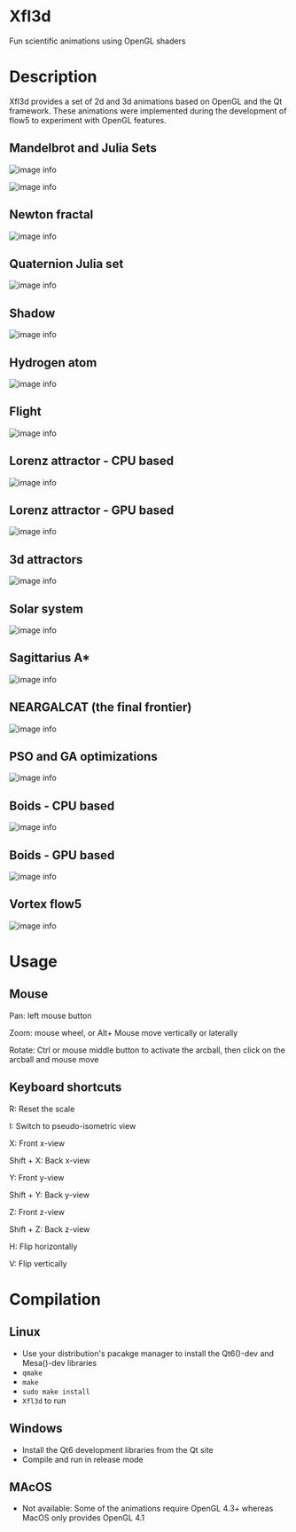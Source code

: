 # Xfl3d
Fun scientific animations using OpenGL shaders

# Description
Xfl3d provides a set of 2d and 3d animations based on OpenGL and the Qt framework. These animations were implemented during the development of flow5 to experiment with OpenGL features.

## Mandelbrot and Julia Sets
![image info](./meta/images/Mandelbrot.png)

![image info](./meta/images/Julia.png)

## Newton fractal
![image info](./meta/images/Newton.png)

## Quaternion Julia set
![image info](./meta/images/Quat_Julia.png)

## Shadow
![image info](./meta/images/Shadow.png)

## Hydrogen atom
![image info](./meta/images/Hydrogen.png)

## Flight
![image info](./meta/images/Flight.png)

## Lorenz attractor - CPU based
![image info](./meta/images/Lorenz_CPU.png)

## Lorenz attractor - GPU based
![image info](./meta/images/Lorenz_GPU.png)

## 3d attractors
![image info](./meta/images/attractors.png)

## Solar system
![image info](./meta/images/Solarsys.png)

## Sagittarius A*
![image info](./meta/images/Sagittarius.png)

## NEARGALCAT (the final frontier)
![image info](./meta/images/NEARGALCAT.png)

## PSO and GA optimizations
![image info](./meta/images/Optim2d.png)

## Boids - CPU based
![image info](./meta/images/Boids_CPU.png)

## Boids - GPU based
![image info](./meta/images/Boids_GPU.png)

## Vortex flow5
![image info](./meta/images/Vortex_flow.png)

# Usage
## Mouse
Pan:    left mouse button

Zoom:   mouse wheel, or Alt+ Mouse move vertically or laterally

Rotate: Ctrl or mouse middle button to activate the arcball, then click on the arcball and mouse move

## Keyboard shortcuts
R:         Reset the scale

I:         Switch to pseudo-isometric view

X:         Front x-view

Shift + X: Back x-view

Y:         Front y-view

Shift + Y: Back y-view

Z:         Front z-view

Shift + Z: Back z-view

H:         Flip horizontally

V:         Flip vertically

# Compilation
## Linux
- Use your distribution's pacakge manager to  install the Qt6()-dev and Mesa()-dev libraries
- `qmake`
- `make`
- `sudo make install`
- `Xfl3d` to run

## Windows
- Install the Qt6 development libraries from the Qt site
- Compile and run in release mode

## MAcOS
- Not available: Some of the animations require OpenGL 4.3+ whereas MacOS only provides OpenGL 4.1
